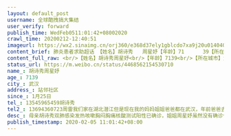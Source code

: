 ```yaml
---
layout: default_post
username: 全球酷拽搞大集结
user_verify: forward
publish_time: WedFeb0511:01:42+08002020
crawl_time: 20200212-12:40:51
imageurl: https://wx2.sinaimg.cn/orj360/e368d37ely1gblcdo7xa9j20u0140406.jpg,https://wx4.sinaimg.cn/orj360/e368d37ely1gblcdogj84j20u0140myr.jpg,https://wx2.sinaimg.cn/orj360/e368d37ely1gblcdops7gj20u0140n07.jpg,https://wx3.sinaimg.cn/orj360/e368d37ely1gblcdntlldj20u014040y.jpg,https://wx3.sinaimg.cn/orj360/e368d37ely1gblcdoyd5bj20u014076v.jpg,https://wx3.sinaimg.cn/orj360/e368d37ely1gblcdp69u6j20u01400u9.jpg,https://wx3.sinaimg.cn/orj360/e368d37ely1gblcdpfn3bj20u0140wgy.jpg
content_brief: 肺炎患者求助超话 【姓名】胡诗秀   周星妤【年龄】71      39【所在城市】武汉【所在小区、社区】站邻社区【患病时间】1月25日【病情描述】母亲胡诗秀双肺感染发热咳嗽胸闷       胸痛核酸测试阳性已确诊，姐姐周星妤虽然没有确诊但是症状更严重双肺感染呕吐腹泻发热呼吸困难【联系方式】1 ...全文
content_full_raw: <br/>【姓名】胡诗秀周星妤<br/>【年龄】7139<br/>【所在城市】武汉<br/>【所在小区、社区】站邻社区<br/>【患病时间】1月25日<br/>【病情描述】母亲胡诗秀双肺感染发热咳嗽胸闷胸痛核酸测试阳性已确诊，姐姐周星妤虽然没有确诊但是症状更严重双肺感染呕吐腹泻发热呼吸困难<br/>【联系方式】13545965459胡诗秀<br/>【其他紧急联系人】13694360723周雷<br/>我们家在湖北潜江但是现在我的妈妈姐姐爸爸都在武汉，年前爸爸去同济做手术妈妈姐姐都去照顾，封城了，爸爸还在病床无法自理，谁知道噩耗一个接一个传来，1月25号妈妈姐姐都开始发热胸闷。<br/>前几天ct检查妈妈姐姐都是双肺感染，昨天核酸测试妈妈为阳性已确诊，姐姐虽然是阴性医院说不排除新型肺炎感染的可能，属于高度疑似。72岁妈妈现在多走几步都气喘吁吁，姐姐躺在出租屋里一动不想动，73岁老父无法自理大便拉在床上在病房无人照顾。我又在外地每天心如刀绞却又束手无策有没有好心人可以帮帮我的亲人救救他们吧！<br/>我在超话发过帖子，有很多热心人，但是现在却让情况越来越糟，曝光之后现在小区只想把孤苦伶仃的母女两人推出去，又没有地方安置，我理解！但这是两条人命啊，我现在不奢求有床位入院，就连要求安置隔离这种最低的要求都不行吗？我看新闻政府都有统一安置的地方，难道没有吗？我们外地滞留在武汉的人更艰难啊，她们已经很虚弱经不起这样折腾了，之前不管怎么样还有个可以落脚的地方，我现在千悔万悔不该发超话求助，马上就通知说要清空房间，让我们自己想办法，我们不能搬，不是我不讲道理啊，这是我的亲人两条人命啊，现在让她们流落街头就是死路一条啊！天啊
status_url: https://m.weibo.cn/status/4468562154530710
name_: 胡诗秀周星妤
age_: 7139
city_: 武汉
address_: 站邻社区
since_: 1月25日
tel_: 13545965459胡诗秀
tel2_: 13694360723周雷我们家在湖北潜江但是现在我的妈妈姐姐爸爸都在武汉，年前爸爸去同济做手术妈妈姐姐都去照顾，封城了，爸爸还在病床无法自理，谁知道噩耗一个接一个传来，1月25号妈妈姐姐都开始发热胸闷。前几天ct检查妈妈姐姐都是双肺感染，昨天核酸测试妈妈为阳性已确诊，姐姐虽然是阴性医院说不排除新型肺炎感染的可能，属于高度疑似。72岁妈妈现在多走几步都气喘吁吁，姐姐躺在出租屋里一动不想动，73岁老父无法自理大便拉在床上在病房无人照顾。我又在外地每天心如刀绞却又束手无策有没有好心人可以帮帮我的亲人救救他们吧！我在超话发过帖子，有很多热心人，但是现在却让情况越来越糟，曝光之后现在小区只想把孤苦伶仃的母女两人推出去，又没有地方安置，我理解！但这是两条人命啊，我现在不奢求有床位入院，就连要求安置隔离这种最低的要求都不行吗？我看新闻政府都有统一安置的地方，难道没有吗？我们外地滞留在武汉的人更艰难啊，她们已经很虚弱经不起这样折腾了，之前不管怎么样还有个可以落脚的地方，我现在千悔万悔不该发超话求助，马上就通知说要清空房间，让我们自己想办法，我们不能搬，不是我不讲道理啊，这是我的亲人两条人命啊，现在让她们流落街头就是死路一条啊！天啊
desc_: 母亲胡诗秀双肺感染发热咳嗽胸闷胸痛核酸测试阳性已确诊，姐姐周星妤虽然没有确诊但是症状更严重双肺感染呕吐腹泻发热呼吸困难
publish_timestamp: 2020-02-05 11:01:42+08:00
---
```

